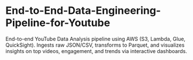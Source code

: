 # End-to-End-Data-Engineering-Pipeline-for-Youtube
End-to-end YouTube Data Analysis pipeline using AWS (S3, Lambda, Glue, QuickSight). Ingests raw JSON/CSV, transforms to Parquet, and visualizes insights on top videos, engagement, and trends via interactive dashboards.
